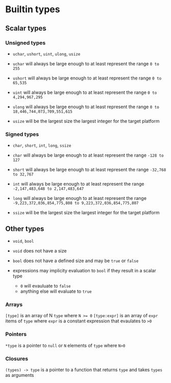 # Builtin types

## Scalar types

### Unsigned types
* `uchar`, `ushort`, `uint`, `ulong`, `usize`

* `uchar` will always be large enough to at least represent the range `0 to 255`
* `ushort` will always be large enough to at least represent the range `0 to 65,535`
* `uint` will always be large enough to at least represent the range `0 to 4,294,967,295`
* `ulong` will always be large enough to at least represent the range `0 to 18,446,744,073,709,551,615`
* `usize` will be the largest size the largest integer for the target platform

### Signed types
* `char`, `short`, `int`, `long`, `ssize`

* `char` will always be large enough to at least represent the range `-128 to 127`
* `short` will always be large enough to at least represent the range `-32,768 to 32,767`
* `int` will always be large enough to at least represent the range `-2,147,483,648 to 2,147,483,647`
* `long` will always be large enough to at least represent the range `-9,223,372,036,854,775,808 to 9,223,372,036,854,775,807`
* `ssize` will be the largest size the largest integer for the target platform

## Other types
* `void`, `bool`

* `void` does not have a size
* `bool` does not have a defined size and may be `true` or `false`
* expressions may implicity evaluation to `bool` if they result in a scalar type
  * `0` will evauluate to `false`
  * anything else will evaluate to `true`

### Arrays
`[type]` is an array of N `type` where `N >= 0`
`[type:expr]` is an array of `expr` items of `type` where `expr` is a constant expression that evaulates to `>0`

### Pointers
`*type` is a pointer to `null` or `N` elements of `type` where `N>0`

### Closures
`(types) -> type` is a pointer to a function that returns `type` and takes `types` as arguments
